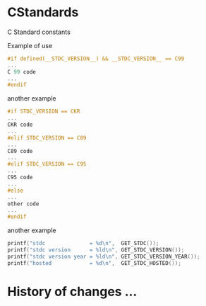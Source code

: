 # CStandards
C Standard constants

Example of use

```c
#if defined(__STDC_VERSION__) && __STDC_VERSION__ == C99
...
C 99 code
...
#endif
```

another example

```c
#if STDC_VERSION == CKR
...
CKR code
...
#elif STDC_VERSION == C89
...
C89 code
...
#elif STDC_VERSION == C95
...
C95 code
...
#else
...
other code
...
#endif
```

another example

```c
printf("stdc              = %d\n",  GET_STDC());
printf("stdc version      = %ld\n", GET_STDC_VERSION());
printf("stdc version year = %ld\n", GET_STDC_VERSION_YEAR());
printf("hosted            = %d\n",  GET_STDC_HOSTED());
```


# History of changes ...
